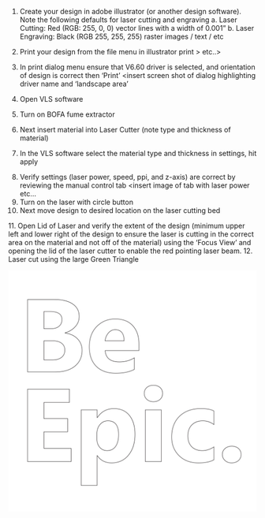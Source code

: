 1.	Create your design in adobe illustrator (or another design software).  Note the following defaults for laser cutting and engraving
a.	Laser Cutting: Red (RGB: 255, 0, 0) vector lines with a width of 0.001” 
b.	Laser Engraving: Black (RGB 255, 255, 255) raster images / text / etc 
<Insert image of default file here in adobe illustrator>

2.	Print your design from the file menu in illustrator
<insert screen shot of print from file menu or just file > print > etc..>

3.	In print dialog menu ensure that V6.60 driver is selected, and orientation of design is correct then ‘Print’
<insert screen shot of dialog highlighting driver name and ‘landscape area’

4.	Open VLS software
<insert image of icon>

5.	Turn on BOFA fume extractor
6.	Next insert material into Laser Cutter (note type and thickness of material)

7.	In the VLS software select the material type and thickness in settings, hit apply
<insert screen shot of settings and setting dialog>

8.	Verify settings (laser power, speed, ppi, and z-axis) are correct by reviewing the manual control tab
<insert image of tab with laser power etc…
9.	Turn on the laser with circle button
10.	Next move design to desired location on the laser cutting bed
<insert screen shot of VLS software>
11.	Open Lid of Laser and verify the extent of the design (minimum upper left and lower right of the design to ensure the laser is cutting in the correct area on the material and not off of the material) using the ‘Focus View’ and opening the lid of the laser cutter to enable the red pointing laser beam.  
12.	Laser cut using the large Green Triangle
  
![this is an image](Be_Epic_white_05.png)

